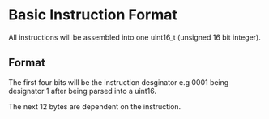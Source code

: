 # Basic Instruction Format
All instructions will be assembled into one uint16_t (unsigned 16 bit integer).
## Format
The first four bits will be the instruction desginator e.g 0001 being designator 1 after being parsed into a uint16.

The next 12 bytes are dependent on the instruction.
